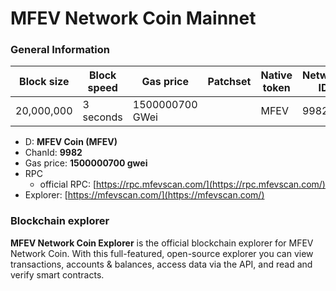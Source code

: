 # MFEV Network Coin Mainnet

### General Information

| Block size | Block speed | Gas price       | Patchset | Native token | Network ID |
| ---------- | ----------- | --------------- | -------- | ------------ | ---------- |
| 20,000,000 | 3 seconds   | 1500000700 GWei |          | MFEV         | 9982       |

- D: **MFEV Coin (MFEV)**
- ChanId: **9982**
- Gas price: **1500000700 gwei**
- RPC
  - official RPC: [https://rpc.mfevscan.com/](https://rpc.mfevscan.com/)​
- Explorer: [https://mfevscan.com/](https://mfevscan.com/)​

### Blockchain explorer

**MFEV Network Coin Explorer** is the official blockchain explorer for MFEV Network Coin. With this full-featured, open-source explorer you can view transactions, accounts & balances, access data via the API, and read and verify smart contracts.

###
